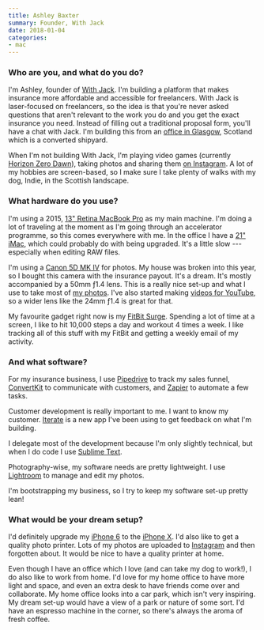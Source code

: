 ```yaml
---
title: Ashley Baxter
summary: Founder, With Jack
date: 2018-01-04
categories:
- mac
---
```


### Who are you, and what do you do?

I'm Ashley, founder of [With Jack](https://withjack.co.uk/ "A business insurance company."). I'm building a platform that makes insurance more affordable and accessible for freelancers. With Jack is laser-focused on freelancers, so the idea is that you're never asked questions that aren't relevant to the work you do and you get the exact insurance you need. Instead of filling out a traditional proposal form, you'll have a chat with Jack. I'm building this from an [office in Glasgow](https://rookieoven.com/coworking/ "A co-working space in Glasgow."), Scotland which is a converted shipyard.

When I'm not building With Jack, I'm playing video games (currently [Horizon Zero Dawn][horizon-zero-dawn]), taking photos and sharing them [on Instagram](https://instagram.com/ashleybaxter "Ashley's Instagram account."). A lot of my hobbies are screen-based, so I make sure I take plenty of walks with my dog, Indie, in the Scottish landscape.

### What hardware do you use?

I'm using a 2015, [13" Retina MacBook Pro][macbook-pro] as my main machine. I'm doing a lot of traveling at the moment as I'm going through an accelerator programme, so this comes everywhere with me. In the office I have a [21" iMac][imac], which could probably do with being upgraded. It's a little slow --- especially when editing RAW files.

I'm using a [Canon 5D MK IV][eos-5d-mark-ii] for photos. My house was broken into this year, so I bought this camera with the insurance payout. It's a dream. It's mostly accompanied by a 50mm ƒ1.4 lens. This is a really nice set-up and what I use to take most of [my photos](https://girlwithacamera.co.uk/ "Ashley's photo site."). I've also started making [videos for YouTube](https://www.youtube.com/channel/UCJdtciVNCxmhQnn2cnWK6qg "Ashley's YouTube account."), so a wider lens like the 24mm ƒ1.4 is great for that.

My favourite gadget right now is my [FitBit Surge][surge]. Spending a lot of time at a screen, I like to hit 10,000 steps a day and workout 4 times a week. I like tracking all of this stuff with my FitBit and getting a weekly email of my activity.

### And what software?

For my insurance business, I use [Pipedrive][] to track my sales funnel, [ConvertKit][] to communicate with customers, and [Zapier][] to automate a few tasks.

Customer development is really important to me. I want to know my customer. [Iterate][] is a new app I've been using to get feedback on what I'm building.

I delegate most of the development because I'm only slightly technical, but when I do code I use [Sublime Text][sublime-text]. 

Photography-wise, my software needs are pretty lightweight. I use [Lightroom][] to manage and edit my photos.

I'm bootstrapping my business, so I try to keep my software set-up pretty lean!

### What would be your dream setup?

I'd definitely upgrade my [iPhone 6][iphone-6] to the [iPhone X][iphone-x]. I'd also like to get a quality photo printer. Lots of my photos are uploaded to [Instagram][] and then forgotten about. It would be nice to have a quality printer at home.

Even though I have an office which I love (and can take my dog to work!), I do also like to work from home. I'd love for my home office to have more light and space, and even an extra desk to have friends come over and collaborate. My home office looks into a car park, which isn't very inspiring. My dream set-up would have a view of a park or nature of some sort. I'd have an espresso machine in the corner, so there's always the aroma of fresh coffee.

[convertkit]: https://convertkit.com/ "An email marketing service."
[eos-5d-mark-ii]: http://web.archive.org/web/20151104220940/http://www.usa.canon.com/cusa/support/consumer/eos_slr_camera_systems/eos_digital_slr_cameras/eos_5d_mark_ii "A 21 megapixel DSLR."
[horizon-zero-dawn]: https://en.wikipedia.org/wiki/Horizon_Zero_Dawn "An action game in a world overrun by robots."
[imac]: https://www.apple.com/imac/ "An all-in-one computer."
[instagram]: https://www.instagram.com/ "A photo sharing service."
[iphone-6]: https://en.wikipedia.org/wiki/IPhone_6 "A smartphone."
[iphone-x]: https://en.wikipedia.org/wiki/IPhone_X "A 5.8 inch smartphone."
[iterate]: http://web.archive.org/web/20221204190833/https://iteratehq.com/ "A survey service."
[lightroom]: https://www.adobe.com/products/photoshop-lightroom.html "Photo management and editing software."
[macbook-pro]: https://www.apple.com/macbook-pro/ "A laptop."
[pipedrive]: https://www.pipedrive.com/ "A customer relations service."
[sublime-text]: http://www.sublimetext.com/ "A coder's text editor."
[surge]: https://www.amazon.com/Fitbit-Surge-Fitness-Superwatch-Version/dp/B00N2BWHWS "A fitness-tracking watch."
[zapier]: https://zapier.com/ "A service for tying together other web services."
